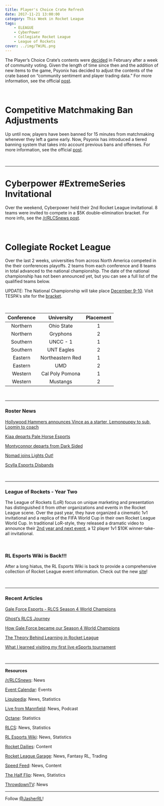 ```yaml
---
title: Player's Choice Crate Refresh
date: 2017-11-21 13:00:00
category: This Week in Rocket League
tags:
    - ELEAGUE
    - CyberPower
    - Collegiate Rocket League
    - League of Rockets
cover: ../img/TWiRL.png
---
```


The Player’s Choice Crate’s contents were [decided](https://www.rocketleague.com/news/players-choice-crate-voting-results/) in February after a week of community voting. Given the length of time since then and the addition of new items to the game, Psyonix has decided to adjust the contents of the crate based on “community sentiment and player trading data.” For more information, see the official [post](https://www.reddit.com/r/RocketLeague/comments/7d8rg4/happening_now_players_choice_crate_refresh/).

&nbsp;

# Competitive Matchmaking Ban Adjustments

Up until now, players have been banned for 15 minutes from matchmaking whenever they left a game early. Now, Psyonix has introduced a tiered banning system that takes into account previous bans and offenses. For more information, see the official [post](https://www.reddit.com/r/RocketLeague/comments/7eazxt/incoming_adjustments_to_competitive_matchmaking/).

&nbsp;

---

# Cyberpower #ExtremeSeries Invitational

Over the weekend, Cyberpower held their 2nd Rocket League invitational. 8 teams were invited to compete in a \$5K double-elimination bracket. For more info, see the [/r/RLCSnews post](https://www.reddit.com/r/RLCSnews/comments/7dnolz/cyberpowerpc_fall_invitational_5000_november_1819/).

&nbsp;

# Collegiate Rocket League

Over the last 2 weeks, universities from across North America competed in the their conferences playoffs. 2 teams from each conference and 8 teams in total advanced to the national championship. The date of the national championship has not been announced yet, but you can see a full list of the qualified teams below.

UPDATE: The National Championship will take place [December 9-10](https://twitter.com/RocketLeague/status/933095869938745345). Visit TESPA's site for the [bracket](https://compete.tespa.org/tournament/91/phase/1).

&nbsp;

| **Conference** |  **University**  | **Placement** |
| :------------: | :--------------: | :-----------: |
|    Northern    |    Ohio State    |       1       |
|    Northern    |     Gryphons     |       2       |
|    Southern    |     UNCC - 1     |       1       |
|    Southern    |    UNT Eagles    |       2       |
|    Eastern     | Northeastern Red |       1       |
|    Eastern     |       UMD        |       2       |
|    Western     | Cal Poly Pomona  |       1       |
|    Western     |     Mustangs     |       2       |

&nbsp;

---

### Roster News

[Hollywood Hammers announces Vince as a starter, Lemonpuppy to sub, Loomin to coach](http://hammersesports.com/en/blog/2017/11/16/rocket-league-roster-update/)

[Kiaa departs Pale Horse Esports](https://twitter.com/palehorseesport/status/931243317911732225)

[Montyconnor departs from Dark Sided](https://twitter.com/montyconnor/status/932463299697844224)

[Nomad joins Lights Out!](https://twitter.com/LightsOutRL/status/932121300918775809)

[Scylla Esports Disbands](http://octane.gg/news/scylla-esports-disbands)

&nbsp;

---

### League of Rockets - Year Two

The League of Rockets (LoR) focus on unique marketing and presentation has distinguished it from other organizations and events in the Rocket League scene. Over the past year, they have organized a cinematic 1v1 invitational and a replica of the FIFA World Cup in their own Rocket League World Cup. In traditional LoR-style, they released a dramatic video to announce their [2nd year and next event](https://youtu.be/p-scRdBUBzc), a 12 player 1v1 \$10K winner-take-all invitational.

&nbsp;

### RL Esports Wiki is Back!!!

After a long hiatus, the RL Esports Wiki is back to provide a comprehensive collection of Rocket League event information. Check out the new [site](https://rl-esports.gamepedia.com/Rocket_League_Esports_Wiki)!

&nbsp;

---

### Recent Articles

[Gale Force Esports - RLCS Season 4 World Champions](https://rlcs.gg/news/gale-force-esports-rlcs-s4-world-champions)

[Ghost’s RLCS Journey](https://www.youtube.com/watch?v=rCAdb3lXdPY)

[How Gale Force became our Season 4 World Champions](https://rlcs.gg/news/how-gfe-became-our-s4-world-champions)

[The Theory Behind Learning in Rocket League](https://www.rlcd.gg/blog/becoming-best-rocket-league-player/)

[What I learned visiting my first live eSports tournament](https://arstechnica.com/gaming/2017/11/the-odd-appeal-of-watching-esports-live-and-in-person/)

&nbsp;

---

**Resources**

[/r/RLCSnews](https://www.reddit.com/r/RLCSnews/): News

[Event Calendar](https://rocket-league.com/calendar): Events

[Liquipedia](http://wiki.teamliquid.net/rocketleague/Rocket_League_Championship_Series/Season_4): News, Statistics

[Live from Mannfield](http://www.lfmannfield.com/): News, Podcast

[Octane](http://octane.gg/): Statistics

[RLCS](https://rlcs.gg/): News, Statistics

[RL Esports Wiki](https://rl-esports.gamepedia.com/Rocket_League_Esports_Wiki): News, Statistics

[Rocket Dailies](https://twitter.com/Rocket_Dailies): Content

[Rocket League Garage](http://rocket-league.com/): News, Fantasy RL, Trading

[Speed Feed](https://www.youtube.com/user/TehLief/featured): News, Content

[The Half Flip](http://thehalfflip.com/): News, Statistics

[ThrowdownTV](https://www.throwdowntv.gg/): News

---

Follow [@JasherRL](https://twitter.com/JasherRL)!
